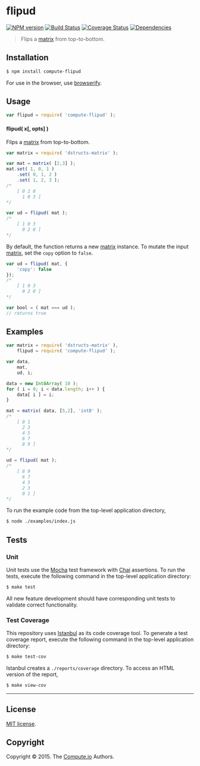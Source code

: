 flipud
===
[![NPM version][npm-image]][npm-url] [![Build Status][travis-image]][travis-url] [![Coverage Status][coveralls-image]][coveralls-url] [![Dependencies][dependencies-image]][dependencies-url]

> Flips a [matrix](https://github.com/dstructs/matrix) from top-to-bottom.


## Installation

``` bash
$ npm install compute-flipud
```

For use in the browser, use [browserify](https://github.com/substack/node-browserify).


## Usage

``` javascript
var flipud = require( 'compute-flipud' );
```

#### flipud( x[, opts] )

Flips a [matrix](https://github.com/dstructs/matrix) from top-to-bottom.

``` javascript
var matrix = require( 'dstructs-matrix' );

var mat = matrix( [2,3] );
mat.set( 1, 0, 1 )
	.set( 0, 1, 2 )
	.set( 1, 2, 3 );
/*
	[ 0 2 0
	  1 0 3 ]
*/

var ud = flipud( mat );
/*
	[ 1 0 3
	  0 2 0 ]
*/
```

By default, the function returns a new [matrix](https://github.com/dstructs/matrix) instance. To mutate the input [matrix](https://github.com/dstructs/matrix), set the `copy` option to `false`.

``` javascript
var ud = flipud( mat, {
	'copy': false
});
/*
	[ 1 0 3
	  0 2 0 ]
*/

var bool = ( mat === ud );
// returns true
```



## Examples

``` javascript
var matrix = require( 'dstructs-matrix' ),
	flipud = require( 'compute-flipud' );

var data,
	mat,
	ud, i;

data = new Int8Array( 10 );
for ( i = 0; i < data.length; i++ ) {
	data[ i ] = i;
}

mat = matrix( data, [5,2], 'int8' );
/*
	[ 0 1
	  2 3
	  4 5
	  6 7
	  8 9 ]
*/

ud = flipud( mat );
/*
	[ 8 9
	  6 7
	  4 5
	  2 3
	  0 1 ]
*/
```

To run the example code from the top-level application directory,

``` bash
$ node ./examples/index.js
```


## Tests

### Unit

Unit tests use the [Mocha](http://mochajs.org/) test framework with [Chai](http://chaijs.com) assertions. To run the tests, execute the following command in the top-level application directory:

``` bash
$ make test
```

All new feature development should have corresponding unit tests to validate correct functionality.


### Test Coverage

This repository uses [Istanbul](https://github.com/gotwarlost/istanbul) as its code coverage tool. To generate a test coverage report, execute the following command in the top-level application directory:

``` bash
$ make test-cov
```

Istanbul creates a `./reports/coverage` directory. To access an HTML version of the report,

``` bash
$ make view-cov
```


---
## License

[MIT license](http://opensource.org/licenses/MIT).


## Copyright

Copyright &copy; 2015. The [Compute.io](https://github.com/compute-io) Authors.


[npm-image]: http://img.shields.io/npm/v/compute-flipud.svg
[npm-url]: https://npmjs.org/package/compute-flipud

[travis-image]: http://img.shields.io/travis/compute-io/flipud/master.svg
[travis-url]: https://travis-ci.org/compute-io/flipud

[coveralls-image]: https://img.shields.io/coveralls/compute-io/flipud/master.svg
[coveralls-url]: https://coveralls.io/r/compute-io/flipud?branch=master

[dependencies-image]: http://img.shields.io/david/compute-io/flipud.svg
[dependencies-url]: https://david-dm.org/compute-io/flipud

[dev-dependencies-image]: http://img.shields.io/david/dev/compute-io/flipud.svg
[dev-dependencies-url]: https://david-dm.org/dev/compute-io/flipud

[github-issues-image]: http://img.shields.io/github/issues/compute-io/flipud.svg
[github-issues-url]: https://github.com/compute-io/flipud/issues
